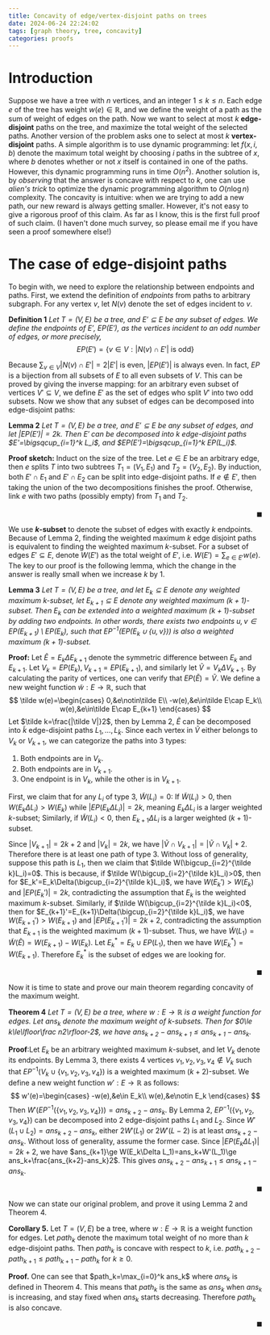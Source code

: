 ```yaml
---
title: Concavity of edge/vertex-disjoint paths on trees
date: 2024-06-24 22:24:02
tags: [graph theory, tree, concavity]
categories: proofs
---
```


# Introduction

Suppose we have a tree with $n$ vertices, and an integer $1\le k\le n$. Each edge $e$ of the tree has weight $w(e)\in\mathbb R$, and we define the weight of a path as the sum of weight of edges on the path. Now we want to select at most $k$ **edge-disjoint** paths on the tree, and maximize the total weight of the selected paths. Another version of the problem asks one to select at most $k$ **vertex-disjoint** paths. A simple algorithm is to use dynamic programming: let $f(x,i,b)$ denote the maximum total weight by choosing $i$ paths in the subtree of $x$, where $b$ denotes whether or not $x$ itself is contained in one of the paths. However, this dynamic programming runs in time $O(n^2)$. Another solution is, by *observing* that the answer is concave with respect to $k$, one can use *alien's trick* to optimize the dynamic programming algorithm to $O(n\log n)$ complexity. The concavity is intuitive: when we are trying to add a new path, our new reward is always getting smaller. However, it's not easy to give a rigorous proof of this claim. As far as I know, this is the first full proof of such claim. (I haven't done much survey, so please email me if you have seen a proof somewhere else!)

<!--more-->

# The case of edge-disjoint paths

To begin with, we need to explore the relationship between endpoints and paths. First, we extend the definition of *endpoints* from paths to arbitrary subgraph. For any vertex $v$, let $N(v)$ denote the set of edges incident to $v$.

**Definition 1** *Let $T=(V,E)$ be a tree, and $E'\subseteq E$ be any subset of edges. We define the endpoints of $E'$, $EP(E')$, as the vertices incident to an odd number of edges, or more precisely,*
$$
	EP(E')=\{v\in V: |N(v)\cap E'|\text{ is odd}\}
$$

Because $\sum_{v\in V}|N(v)\cap E'|=2|E'|$ is even, $|EP(E')|$ is always even. In fact, $EP$ is a bijection from all subsets of $E$ to all even subsets of $V$. This can be proved by giving the inverse mapping: for an arbitrary even subset of vertices $V'\subseteq V$, we define $E'$ as the set of edges who split $V'$ into two odd subsets. Now we show that any subset of edges can be decomposed into edge-disjoint paths:

**Lemma 2** *Let $T=(V,E)$ be a tree, and $E'\subseteq E$ be any subset of edges, and let $|EP(E')|=2k$. Then $E'$ can be decomposed into $k$ edge-disjoint paths $E'=\bigsqcup_{i=1}^k L_i$, and $EP(E')=\bigsqcup_{i=1}^k EP(L_i)$.*

**Proof sketch:** Induct on the size of the tree. Let $e\in E$ be an arbitrary edge, then $e$ splits $T$ into two subtrees $T_1=(V_1,E_1)$ and $T_2=(V_2,E_2)$. By induction, both $E'\cap E_1$ and $E'\cap E_2$ can be split into edge-disjoint paths. If $e\notin E'$, then taking the union of the two decompositions finishes the proof. Otherwise, link $e$ with two paths (possibly empty) from $T_1$ and $T_2$.<div style="text-align: right"> $\blacksquare$ </div>

We use **$k$-subset** to denote the subset of edges with exactly $k$ endpoints. Because of Lemma 2, finding the weighted maximum $k$ edge disjoint paths is equivalent to finding the weighted maximum $k$-subset. For a subset of edges $E'\subseteq E$, denote $W(E')$ as the total weight of $E'$, i.e. $W(E')=\sum_{e\in E'}w(e)$. The key to our proof is the following lemma, which the change in the answer is really small when we increase $k$ by $1$.

**Lemma 3** *Let $T=(V,E)$ be a tree, and let $E_k\subseteq E$ denote any weighted maximum $k$-subset, let $E_{k+1}\subseteq E$ denote any weighted maximum $(k+1)$-subset. Then $E_k$ can be extended into a weighted maximum $(k+1)$-subset by adding two endpoints. In other words, there exists two endpoints $u,v\in EP(E_{k+1})\setminus EP(E_k)$, such that $EP^{-1}(EP(E_k\cup\{u,v\}))$ is also a weighted maximum $(k+1)$-subset.*

**Proof:** Let $\tilde E=E_k\Delta E_{k+1}$ denote the symmetric difference between $E_k$ and $E_{k+1}$. Let $V_k=EP(E_k),V_{k+1}=EP(E_{k+1})$, and similarly let $\tilde V=V_k\Delta V_{k+1}$. By calculating the parity of vertices, one can verify that $EP(\tilde E)=\tilde V$. We define a new weight function $\tilde w:E\to\mathbb R$, such that
$$
	\tilde w(e)=\begin{cases}
		0,&e\notin\tilde E\\
		-w(e),&e\in\tilde E\cap E_k\\
		w(e),&e\in\tilde E\cap E_{k+1}
	\end{cases}
$$
Let $\tilde k=\frac{|\tilde V|}2$, then by Lemma 2, $\tilde E$ can be decomposed into $\tilde k$ edge-disjoint paths $L_1,\ldots,L_{\tilde k}$. Since each vertex in $\tilde V$ either belongs to $V_k$ or $V_{k+1}$, we can categorize the paths into 3 types:

1. Both endpoints are in $V_k$.
2. Both endpoints are in $V_{k+1}$.
3. One endpoint is in $V_k$, while the other is in $V_{k+1}$.

First, we claim that for any $L_i$ of type 3, $\tilde W(L_i)=0$: If $\tilde W(L_i)>0$, then $W(E_k\Delta L_i)>W(E_k)$ while $|EP(E_k\Delta L_i)|=2k$, meaning $E_k\Delta L_i$ is a larger weighted $k$-subset; Similarly, if $\tilde W(L_i)<0$, then $E_{k+1}\Delta L_i$ is a larger weighted $(k+1)$-subset.

Since $|V_{k+1}|=2k+2$ and $|V_k|=2k$, we have $|\tilde V\cap V_{k+1}|=|\tilde V\cap V_k|+2$. Therefore there is at least one path of type 3. Without loss of generality, suppose this path is $L_1$, then we claim that $\tilde W(\bigcup_{i=2}^{\tilde k}L_i)=0$. This is because, if $\tilde W(\bigcup_{i=2}^{\tilde k}L_i)>0$, then for $E_k'=E_k\Delta(\bigcup_{i=2}^{\tilde k}L_i)$, we have $W(E_k')>W(E_k)$ and $|EP(E_k')|=2k$, contradicting the assumption that $E_k$ is the weighted maximum $k$-subset. Similarly, if $\tilde W(\bigcup_{i=2}^{\tilde k}L_i)<0$, then for $E_{k+1}'=E_{k+1}\Delta(\bigcup_{i=2}^{\tilde k}L_i)$, we have $W(E_{k+1}')>W(E_{k+1})$ and $|EP(E_{k+1}')|=2k+2$, contradicting the assumption that $E_{k+1}$ is the weighted maximum $(k+1)$-subset. Thus, we have $\tilde W(L_1)=\tilde W(\tilde E)=W(E_{k+1})-W(E_k)$. Let $E_k^*=E_k\cup EP(L_1)$, then we have $W(E_k^*)=W(E_{k+1})$. Therefore $E_k^*$ is the subset of edges we are looking for.<div style="text-align: right"> $\blacksquare$ </div>

Now it is time to state and prove our main theorem regarding concavity of the maximum weight.

**Theorem 4** *Let $T=(V,E)$ be a tree, where $w:E\to\mathbb R$ is a weight function for edges. Let $ans_k$ denote the maximum weight of $k$-subsets. Then for $0\le k\le\lfloor\frac n2\rfloor-2$, we have $ans_{k+2}-ans_{k+1}\le ans_{k+1}-ans_k$.*

**Proof**:Let $E_k$ be an arbitrary weighted maximum $k$-subset, and let $V_k$ denote its endpoints. By Lemma 3, there exists 4 vertices $v_1,v_2,v_3,v_4\notin V_k$ such that $EP^{-1}(V_k\cup\{v_1,v_2,v_3,v_4\})$ is a weighted maximum $(k+2)$-subset. We define a new weight function $w':E\to\mathbb R$ as follows:
$$
	w'(e)=\begin{cases}
		-w(e),&e\in E_k\\
		w(e),&e\notin E_k
	\end{cases}
$$
Then $W'(EP^{-1}(\{v_1,v_2,v_3,v_4\}))=ans_{k+2}-ans_k$. By Lemma 2, $EP^{-1}(\{v_1,v_2,v_3,v_4\})$ can be decomposed into 2 edge-disjoint paths $L_1$ and $L_2$. Since $W'(L_1\cup L_2)=ans_{k+2}-ans_k$, either $2W'(L_1)$ or $2W'(L-2)$ is at least $ans_{k+2}-ans_k$. Without loss of generality, assume the former case. Since $|EP(E_k\Delta L_1)|=2k+2$, we have $ans_{k+1}\ge W(E_k\Delta L_1)=ans_k+W'(L_1)\ge ans_k+\frac{ans_{k+2}-ans_k}2$. This gives $ans_{k+2}-ans_{k+1}\le ans_{k+1}-ans_k$.<div style="text-align: right"> $\blacksquare$ </div>

Now we can state our original problem, and prove it using Lemma 2 and Theorem 4.

**Corollary 5.** Let $T=(V,E)$ be a tree, where $w:E\to\mathbb R$ is a weight function for edges. Let $path_k$ denote the maximum total weight of no more than $k$ edge-disjoint paths. Then $path_k$ is concave with respect to $k$, i.e. $path_{k+2}-path_{k+1}\le path_{k+1}-path_k$ for $k\ge 0$.

**Proof.** One can see that $path_k=\max_{i=0}^k ans_k$ where $ans_k$ is defined in Theorem 4. This means that $path_k$ is the same as $ans_k$ when $ans_k$ is increasing, and stay fixed when $ans_k$ starts decreasing. Therefore $path_k$ is also concave.<div style="text-align: right"> $\blacksquare$ </div>